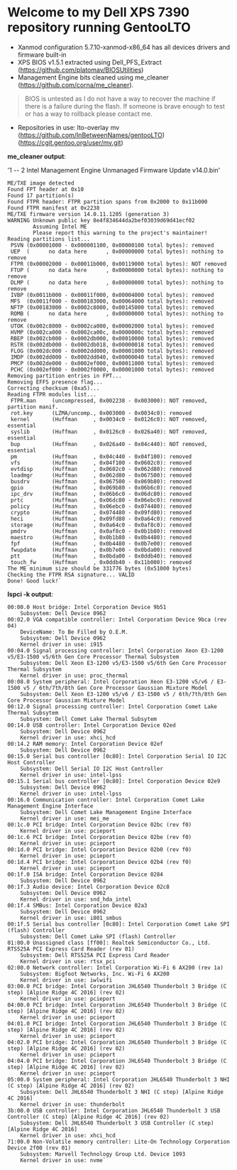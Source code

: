 
# Welcome to my **Dell XPS 7390** repository running GentooLTO

 - Xanmod configuration 5.7.10-xanmod-x86_64 has all devices drivers and
   firmware built-in
 - XPS BIOS v1.5.1 extracted using Dell_PFS_Extract
   (https://github.com/platomav/BIOSUtilities)
 - Management Engine bits cleaned using me_cleaner
   (https://github.com/corna/me_cleaner).

> BIOS is untested as I do not have a way to recover the machine if
> there is a failure during the flash. If someone is brave enough to
> test or has a way to rollback please contact me.

 - Repositories in use:
   lto-overlay  mv
   (https://github.com/InBetweenNames/gentooLTO)
   (https://cgit.gentoo.org/user/mv.git)

**me_cleaner output**:

'1 -- 2 Intel Management Engine Unmanaged Firmware Update v14.0.bin'

    ME/TXE image detected
    Found FPT header at 0x10
    Found 17 partition(s)
    Found FTPR header: FTPR partition spans from 0x2000 to 0x11b000
    Found FTPR manifest at 0x2238
    ME/TXE firmware version 14.0.11.1205 (generation 3)
    WARNING Unknown public key 8e4f834644da2bef03039d69d41ecf02
            Assuming Intel ME
            Please report this warning to the project's maintainer!
    Reading partitions list...
     PSVN (0x00001000 - 0x000001100, 0x00000100 total bytes): removed
     UEP  (      no data here      , 0x00000000 total bytes): nothing to remove
     FTPR (0x00002000 - 0x00011b000, 0x00119000 total bytes): NOT removed
     FTUP (      no data here      , 0x00000000 total bytes): nothing to remove
     DLMP (      no data here      , 0x00000000 total bytes): nothing to remove
     IVBP (0x0011b000 - 0x00011f000, 0x00004000 total bytes): removed
     MFS  (0x0011f000 - 0x000183000, 0x00064000 total bytes): removed
     NFTP (0x00183000 - 0x0002c8000, 0x00145000 total bytes): removed
     ROMB (      no data here      , 0x00000000 total bytes): nothing to remove
     UTOK (0x002c8000 - 0x0002ca000, 0x00002000 total bytes): removed
     HVMP (0x002ca000 - 0x0002ca00c, 0x0000000c total bytes): removed
     RBEP (0x002cb000 - 0x0002db000, 0x00010000 total bytes): removed
     RSTR (0x002db000 - 0x0002db018, 0x00000018 total bytes): removed
     FLOG (0x002dc000 - 0x0002dd000, 0x00001000 total bytes): removed
     IMDP (0x002dd000 - 0x0002dd040, 0x00000040 total bytes): removed
     PMCP (0x002de000 - 0x0002ef000, 0x00011000 total bytes): removed
     PCHC (0x002ef000 - 0x0002f0000, 0x00001000 total bytes): removed
    Removing partition entries in FPT...
    Removing EFFS presence flag...
    Correcting checksum (0xa5)...
    Reading FTPR modules list...
     FTPR.man     (uncompressed, 0x002238 - 0x003000): NOT removed, partition manif.
     rot.key      (LZMA/uncomp., 0x003000 - 0x0034c0): removed
     kernel       (Huffman     , 0x0034c0 - 0x0126c0): NOT removed, essential
     syslib       (Huffman     , 0x0126c0 - 0x026a40): NOT removed, essential
     bup          (Huffman     , 0x026a40 - 0x04c440): NOT removed, essential
     pm           (Huffman     , 0x04c440 - 0x04f100): removed
     vfs          (Huffman     , 0x04f100 - 0x0602c0): removed
     evtdisp      (Huffman     , 0x0602c0 - 0x062d80): removed
     loadmgr      (Huffman     , 0x062d80 - 0x067500): removed
     busdrv       (Huffman     , 0x067500 - 0x069b80): removed
     gpio         (Huffman     , 0x069b80 - 0x06b6c0): removed
     ipc_drv      (Huffman     , 0x06b6c0 - 0x06dc80): removed
     prtc         (Huffman     , 0x06dc80 - 0x06ebc0): removed
     policy       (Huffman     , 0x06ebc0 - 0x074480): removed
     crypto       (Huffman     , 0x074480 - 0x09fd80): removed
     heci         (Huffman     , 0x09fd80 - 0x0a64c0): removed
     storage      (Huffman     , 0x0a64c0 - 0x0af8c0): removed
     pmdrv        (Huffman     , 0x0af8c0 - 0x0b1b80): removed
     maestro      (Huffman     , 0x0b1b80 - 0x0b4480): removed
     fpf          (Huffman     , 0x0b4480 - 0x0b7e00): removed
     fwupdate     (Huffman     , 0x0b7e00 - 0x0bda00): removed
     ptt          (Huffman     , 0x0bda00 - 0x0ddb40): removed
     touch_fw     (Huffman     , 0x0ddb40 - 0x11b000): removed
    The ME minimum size should be 331776 bytes (0x51000 bytes)
    Checking the FTPR RSA signature... VALID
    Done! Good luck!`


**lspci -k output**:

    00:00.0 Host bridge: Intel Corporation Device 9b51
    	Subsystem: Dell Device 0962
    00:02.0 VGA compatible controller: Intel Corporation Device 9bca (rev 04)
    	DeviceName: To Be Filled by O.E.M.
    	Subsystem: Dell Device 0962
    	Kernel driver in use: i915
    00:04.0 Signal processing controller: Intel Corporation Xeon E3-1200 v5/E3-1500 v5/6th Gen Core Processor Thermal Subsystem
    	Subsystem: Dell Xeon E3-1200 v5/E3-1500 v5/6th Gen Core Processor Thermal Subsystem
    	Kernel driver in use: proc_thermal
    00:08.0 System peripheral: Intel Corporation Xeon E3-1200 v5/v6 / E3-1500 v5 / 6th/7th/8th Gen Core Processor Gaussian Mixture Model
    	Subsystem: Dell Xeon E3-1200 v5/v6 / E3-1500 v5 / 6th/7th/8th Gen Core Processor Gaussian Mixture Model
    00:12.0 Signal processing controller: Intel Corporation Comet Lake Thermal Subsytem
    	Subsystem: Dell Comet Lake Thermal Subsytem
    00:14.0 USB controller: Intel Corporation Device 02ed
    	Subsystem: Dell Device 0962
    	Kernel driver in use: xhci_hcd
    00:14.2 RAM memory: Intel Corporation Device 02ef
    	Subsystem: Dell Device 0962
    00:15.0 Serial bus controller [0c80]: Intel Corporation Serial IO I2C Host Controller
    	Subsystem: Dell Serial IO I2C Host Controller
    	Kernel driver in use: intel-lpss
    00:15.1 Serial bus controller [0c80]: Intel Corporation Device 02e9
    	Subsystem: Dell Device 0962
    	Kernel driver in use: intel-lpss
    00:16.0 Communication controller: Intel Corporation Comet Lake Management Engine Interface
    	Subsystem: Dell Comet Lake Management Engine Interface
    	Kernel driver in use: mei_me
    00:1c.0 PCI bridge: Intel Corporation Device 02bc (rev f0)
    	Kernel driver in use: pcieport
    00:1c.6 PCI bridge: Intel Corporation Device 02be (rev f0)
    	Kernel driver in use: pcieport
    00:1d.0 PCI bridge: Intel Corporation Device 02b0 (rev f0)
    	Kernel driver in use: pcieport
    00:1d.4 PCI bridge: Intel Corporation Device 02b4 (rev f0)
    	Kernel driver in use: pcieport
    00:1f.0 ISA bridge: Intel Corporation Device 0284
    	Subsystem: Dell Device 0962
    00:1f.3 Audio device: Intel Corporation Device 02c8
    	Subsystem: Dell Device 0962
    	Kernel driver in use: snd_hda_intel
    00:1f.4 SMBus: Intel Corporation Device 02a3
    	Subsystem: Dell Device 0962
    	Kernel driver in use: i801_smbus
    00:1f.5 Serial bus controller [0c80]: Intel Corporation Comet Lake SPI (flash) Controller
    	Subsystem: Dell Comet Lake SPI (flash) Controller
    01:00.0 Unassigned class [ff00]: Realtek Semiconductor Co., Ltd. RTS525A PCI Express Card Reader (rev 01)
    	Subsystem: Dell RTS525A PCI Express Card Reader
    	Kernel driver in use: rtsx_pci
    02:00.0 Network controller: Intel Corporation Wi-Fi 6 AX200 (rev 1a)
    	Subsystem: Bigfoot Networks, Inc. Wi-Fi 6 AX200
    	Kernel driver in use: iwlwifi
    03:00.0 PCI bridge: Intel Corporation JHL6540 Thunderbolt 3 Bridge (C step) [Alpine Ridge 4C 2016] (rev 02)
    	Kernel driver in use: pcieport
    04:00.0 PCI bridge: Intel Corporation JHL6540 Thunderbolt 3 Bridge (C step) [Alpine Ridge 4C 2016] (rev 02)
    	Kernel driver in use: pcieport
    04:01.0 PCI bridge: Intel Corporation JHL6540 Thunderbolt 3 Bridge (C step) [Alpine Ridge 4C 2016] (rev 02)
    	Kernel driver in use: pcieport
    04:02.0 PCI bridge: Intel Corporation JHL6540 Thunderbolt 3 Bridge (C step) [Alpine Ridge 4C 2016] (rev 02)
    	Kernel driver in use: pcieport
    04:04.0 PCI bridge: Intel Corporation JHL6540 Thunderbolt 3 Bridge (C step) [Alpine Ridge 4C 2016] (rev 02)
    	Kernel driver in use: pcieport
    05:00.0 System peripheral: Intel Corporation JHL6540 Thunderbolt 3 NHI (C step) [Alpine Ridge 4C 2016] (rev 02)
    	Subsystem: Dell JHL6540 Thunderbolt 3 NHI (C step) [Alpine Ridge 4C 2016]
    	Kernel driver in use: thunderbolt
    3b:00.0 USB controller: Intel Corporation JHL6540 Thunderbolt 3 USB Controller (C step) [Alpine Ridge 4C 2016] (rev 02)
    	Subsystem: Dell JHL6540 Thunderbolt 3 USB Controller (C step) [Alpine Ridge 4C 2016]
    	Kernel driver in use: xhci_hcd
    71:00.0 Non-Volatile memory controller: Lite-On Technology Corporation Device 2f00 (rev 01)
    	Subsystem: Marvell Technology Group Ltd. Device 1093
    	Kernel driver in use: nvme`

